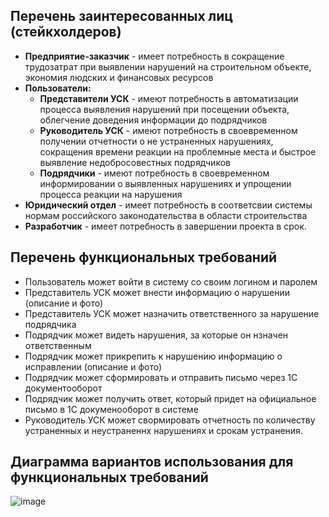 ## Перечень заинтересованных лиц (стейкхолдеров)
- **Предприятие-заказчик** - имеет потребность в сокращение трудозатрат при выявлении нарушений на строительном объекте, экономия людских и финансовых ресурсов
- **Пользователи:**
    - **Представители УСК** - имеют потребность в автоматизации процесса выявления нарушений при посещении объекта, облегчение доведения информации до подрядчиков
    - **Руководитель УСК** - имеют потребность в своевременном получении отчетности о не устраненных нарушениях, сокращения времени реакции на проблемные места и быстрое выявление недобросовестных подрядчиков
    - **Подрядчики** - имеют потребность в своевременном информировании о выявленных нарушениях и упрощении процесса реакции на нарушения
- **Юридический отдел** - имеет потребность в соответсвии системы нормам российского законодательства в области строительства
- **Разработчик** - имеет потребность в завершении проекта в срок.
## Перечень функциональных требований
- Пользователь может войти в систему со своим логином и паролем
- Представитель УСК может внести информацию о нарушении (описание и фото)
- Представитель УСК может назначить ответственного за нарушение подрядчика
- Подрядчик может видеть нарушения, за которые он нзначен ответственным
- Подрядчик может прикрепить к нарушению информацию о исправлении (описание и фото)
- Подрядчик может сформировать и отправить письмо через 1С документооборот
- Подрядчик может получить ответ, который придет на официальное письмо в 1С докуменооборот в системе
- Руководитель УСК может свормировать отчетность по количеству устраненных и неустраненнх нарушениях и срокам устранения.
## Диаграмма вариантов использования для функциональных требований
![image](https://github.com/ValeriaSuhinina/hse_paps/assets/126563738/35934a3d-1447-44d0-8a1e-f668e1edc43d)
